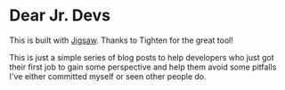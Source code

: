 # Dear Jr. Devs

This is built with [Jigsaw](https://jigsaw.tighten.com/).
Thanks to Tighten for the great tool!

This is just a simple series of blog posts to help developers who just got their
first job to gain some perspective and help them avoid some pitfalls I've either
committed myself or seen other people do.
